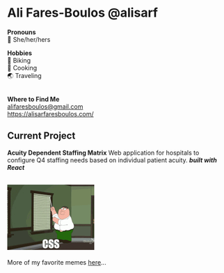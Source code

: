 # Ali Fares-Boulos @alisarf
__Pronouns__<br>
:woman: She/her/hers <br>

__Hobbies__<br>
🚴 Biking<br>
🍝 Cooking<br>
🌏 Traveling<br>

<br>__Where to Find Me__<br>
alifaresboulos@gmail.com <br>
https://alisarfaresboulos.com/<br>

## Current Project
__Acuity Dependent Staffing Matrix__
Web application for hospitals to configure Q4 staffing needs based on individual patient acuity.
___built with React___


<br>![cssmeme](cssmemesml.gif)<br>
<br>More of my favorite memes [here](https://www.pinterest.com/alifares8/dev-memes/)...  <br>



<!--
**alisarf/alisarf** is a ✨ _special_ ✨ repository because its `README.md` (this file) appears on your GitHub profile.

Here are some ideas to get you started:

- 🔭 I’m currently working on ...
- 🌱 I’m currently learning ...
- 👯 I’m looking to collaborate on ...
- 🤔 I’m looking for help with ...
- 💬 Ask me about ...
- 📫 How to reach me: ...
- 😄 Pronouns: ...
- ⚡ Fun fact: ...
-->
